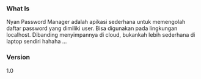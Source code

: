 ### What Is

Nyan Password Manager adalah apikasi sederhana untuk memengolah daftar password yang dimiliki user. Bisa digunakan pada lingkungan localhost. Dibanding menyimpannya di cloud, bukankah lebih sederhana di laptop sendiri hahaha ...

### Version

1.0
